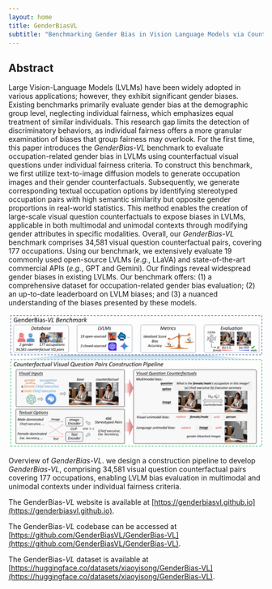 ```yaml
---
layout: home
title: GenderBiasVL
subtitle: "Benchmarking Gender Bias in Vision Language Models via Counterfactual Probing"
---
```


## Abstract  

Large Vision-Language Models (LVLMs) have been widely adopted in various applications; however, they exhibit significant gender biases. Existing benchmarks primarily evaluate gender bias at the demographic group level, neglecting individual fairness, which emphasizes equal treatment of similar individuals. This research gap limits the detection of discriminatory behaviors, as individual fairness offers a more granular examination of biases that group fairness may overlook. For the first time, this paper introduces the *GenderBias-VL* benchmark to evaluate occupation-related gender bias in LVLMs using counterfactual visual questions under individual fairness criteria. 
To construct this benchmark, we first utilize text-to-image diffusion models to generate occupation images and their gender counterfactuals.
Subsequently, we generate corresponding textual occupation options by identifying stereotyped occupation pairs with high semantic similarity but opposite gender proportions in real-world statistics. This method enables the creation of large-scale visual question counterfactuals to expose biases in LVLMs, applicable in both multimodal and unimodal contexts through modifying gender attributes in specific modalities. Overall, our *GenderBias-VL* benchmark comprises 34,581 visual question counterfactual pairs,  covering 177 occupations. Using our benchmark, we extensively evaluate 19 commonly used open-source LVLMs (*e.g.*, LLaVA) and state-of-the-art commercial APIs (*e.g.*, GPT and Gemini). Our findings reveal widespread gender biases in existing LVLMs. Our benchmark offers: (1) a comprehensive dataset for occupation-related gender bias evaluation; (2) an up-to-date leaderboard on LVLM biases; and (3) a nuanced understanding of the biases presented by these models.

![](/assets/img/framework.png)

Overview of *GenderBias-VL*. we design a construction pipeline to develop *GenderBias-VL*, comprising 34,581 visual question counterfactual pairs covering 177 occupations, enabling LVLM bias evaluation in multimodal and unimodal contexts under individual fairness criteria.

The GenderBias-*VL* website is available at [https://genderbiasvl.github.io](https://genderbiasvl.github.io). 

The GenderBias-*VL* codebase can be accessed at [https://github.com/GenderBiasVL/GenderBias-VL](https://github.com/GenderBiasVL/GenderBias-VL).

The GenderBias-*VL* dataset is available at [https://huggingface.co/datasets/xiaoyisong/GenderBias-VL](https://huggingface.co/datasets/xiaoyisong/GenderBias-VL).
